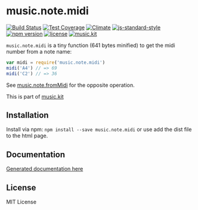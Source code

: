 # music.note.midi

[![Build Status](https://travis-ci.org/danigb/music.note.midi.svg?branch=master)](https://travis-ci.org/danigb/music.note.midi)
[![Test Coverage](https://codeclimate.com/github/danigb/music.note.midi/badges/coverage.svg)](https://codeclimate.com/github/danigb/music.note.midi/coverage)
[![Climate](https://codeclimate.com/github/danigb/music.note.midi/badges/gpa.svg)](https://codeclimate.com/github/danigb/music.note.midi)
[![js-standard-style](https://img.shields.io/badge/code%20style-standard-brightgreen.svg?style=flat)](https://github.com/feross/standard)
[![npm version](https://img.shields.io/npm/v/music.note.midi.svg)](https://www.npmjs.com/package/music.note.midi)
[![license](https://img.shields.io/npm/l/music.note.midi.svg)](https://www.npmjs.com/package/music.note.midi)
[![music.kit](https://img.shields.io/badge/music-kit-yellow.svg)](https://www.npmjs.com/package/music.kit)

`music.note.midi` is a tiny function (641 bytes minified) to get the midi number from a note name:

```js
var midi = require('music.note.midi')
midi('A4') // => 69
midi('C2') // => 36
```

See [music.note.fromMidi](https://github.com/danigb/music.note.fromMidi) for the opposite operation.

This is part of [music.kit](https://github.com/danigb/music.kit)

## Installation

Install via npm: `npm install --save music.note.midi` or use add the dist file to the html page.

## Documentation

[Generated documentation here](https://github.com/danigb/music.note.midi/blob/master/API.md)

## License

MIT License
